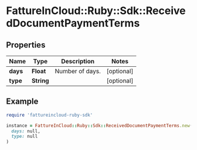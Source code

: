 # FattureInCloud::Ruby::Sdk::ReceivedDocumentPaymentTerms

## Properties

| Name | Type | Description | Notes |
| ---- | ---- | ----------- | ----- |
| **days** | **Float** | Number of days. | [optional] |
| **type** | **String** |  | [optional] |

## Example

```ruby
require 'fattureincloud-ruby-sdk'

instance = FattureInCloud::Ruby::Sdk::ReceivedDocumentPaymentTerms.new(
  days: null,
  type: null
)
```

